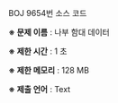 BOJ 9654번 소스 코드

<b>※ 문제 이름</b> : 나부 함대 데이터

<b>※ 제한 시간</b> : 1 초

<b>※ 제한 메모리</b> : 128 MB

<b>※ 제출 언어</b> : Text

